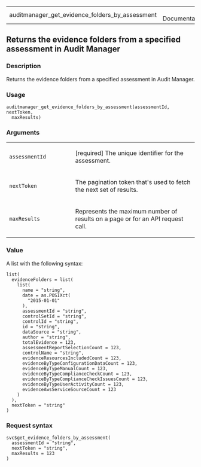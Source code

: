 <table style="width: 100%;">
<tbody>
<tr class="odd">
<td>auditmanager_get_evidence_folders_by_assessment</td>
<td style="text-align: right;">R Documentation</td>
</tr>
</tbody>
</table>

## Returns the evidence folders from a specified assessment in Audit Manager

### Description

Returns the evidence folders from a specified assessment in Audit
Manager.

### Usage

    auditmanager_get_evidence_folders_by_assessment(assessmentId, nextToken,
      maxResults)

### Arguments

<table>
<colgroup>
<col style="width: 35%" />
<col style="width: 65%" />
</colgroup>
<tbody>
<tr class="odd">
<td><code
id="auditmanager_get_evidence_folders_by_assessment_:_assessmentId">assessmentId</code></td>
<td><p>[required] The unique identifier for the assessment.</p></td>
</tr>
<tr class="even">
<td><code
id="auditmanager_get_evidence_folders_by_assessment_:_nextToken">nextToken</code></td>
<td><p>The pagination token that's used to fetch the next set of
results.</p></td>
</tr>
<tr class="odd">
<td><code
id="auditmanager_get_evidence_folders_by_assessment_:_maxResults">maxResults</code></td>
<td><p>Represents the maximum number of results on a page or for an API
request call.</p></td>
</tr>
</tbody>
</table>

### Value

A list with the following syntax:

    list(
      evidenceFolders = list(
        list(
          name = "string",
          date = as.POSIXct(
            "2015-01-01"
          ),
          assessmentId = "string",
          controlSetId = "string",
          controlId = "string",
          id = "string",
          dataSource = "string",
          author = "string",
          totalEvidence = 123,
          assessmentReportSelectionCount = 123,
          controlName = "string",
          evidenceResourcesIncludedCount = 123,
          evidenceByTypeConfigurationDataCount = 123,
          evidenceByTypeManualCount = 123,
          evidenceByTypeComplianceCheckCount = 123,
          evidenceByTypeComplianceCheckIssuesCount = 123,
          evidenceByTypeUserActivityCount = 123,
          evidenceAwsServiceSourceCount = 123
        )
      ),
      nextToken = "string"
    )

### Request syntax

    svc$get_evidence_folders_by_assessment(
      assessmentId = "string",
      nextToken = "string",
      maxResults = 123
    )
